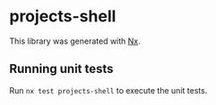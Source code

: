 # projects-shell

This library was generated with [Nx](https://nx.dev).

## Running unit tests

Run `nx test projects-shell` to execute the unit tests.
